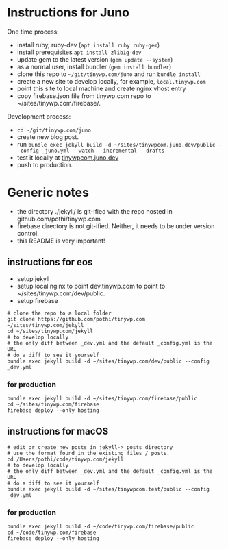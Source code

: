 # Instructions for Juno

One time process:
- install ruby, ruby-dev (`apt install ruby ruby-gem`)
- install prerequisites `apt install zlib1g-dev`
- update gem to the latest version (`gem update --system`)
- as a normal user, install bundler (`gem install bundler`)
- clone this repo to `~/git/tinywp.com/juno` and run `bundle install`
- create a new site to develop locally, for example, `local.tinywp.com`
- point this site to local machine and create nginx vhost entry
- copy firebase.json file from tinywp.com repo to ~/sites/tinywp.com/firebase/.

Development process:
- `cd ~/git/tinywp.com/juno`
- create new blog post.
- run `bundle exec jekyll build -d ~/sites/tinywpcom.juno.dev/public --config _juno.yml --watch --incremental --drafts`
- test it locally at [tinywpcom.juno.dev](https://tinywpcom.juno.dev)
- push to production.

# Generic notes

* the directory ./jekyll/ is git-ified with the repo hosted in github.com/pothi/tinywp.com
* firebase directory is not git-ified. Neither, it needs to be under version control.
* this README is very important!

## instructions for eos
* setup jekyll
* setup local nginx to point dev.tinywp.com to point to ~/sites/tinywp.com/dev/public.
* setup firebase

```
# clone the repo to a local folder
git clone https://github.com/pothi/tinywp.com ~/sites/tinywp.com/jekyll
cd ~/sites/tinywp.com/jekyll
# to develop locally
# the only diff between _dev.yml and the default _config.yml is the URL
# do a diff to see it yourself
bundle exec jekyll build -d ~/sites/tinywp.com/dev/public --config _dev.yml
```

### for production
```
bundle exec jekyll build -d ~/sites/tinywp.com/firebase/public
cd ~/sites/tinywp.com/firebase
firebase deploy --only hosting
```

## instructions for macOS
```
# edit or create new posts in jekyll->_posts directory
# use the format found in the existing files / posts.
cd /Users/pothi/code/tinywp.com/jekyll
# to develop locally
# the only diff between _dev.yml and the default _config.yml is the URL
# do a diff to see it yourself
bundle exec jekyll build -d ~/sites/tinywpcom.test/public --config _dev.yml
```

### for production
```
bundle exec jekyll build -d ~/code/tinywp.com/firebase/public
cd ~/code/tinywp.com/firebase
firebase deploy --only hosting
```
